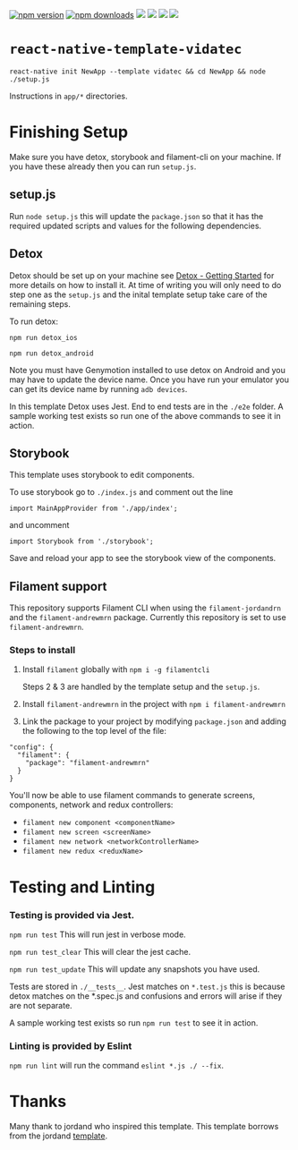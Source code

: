 [![npm version](https://badge.fury.io/js/react-native-template-vidatec.svg)](https://badge.fury.io/js/react-native-template-vidatec)
[![npm downloads](https://img.shields.io/npm/dt/react-native-template-vidatec.svg)](https://www.npmjs.com/package/react-native-template-vidatec)
![](https://img.shields.io/github/issues-raw/vidatec/react-native-template-vidatec.svg)
![](https://img.shields.io/github/last-commit/vidatec/react-native-template-vidatec.svg)
![](https://img.shields.io/github/languages/top/vidatec/react-native-template-vidatec.svg)
![](https://img.shields.io/npm/l/react-native-template-vidatec.svg)


# `react-native-template-vidatec`

```
react-native init NewApp --template vidatec && cd NewApp && node ./setup.js
```

Instructions in `app/*` directories.

# Finishing Setup
Make sure you have detox, storybook and filament-cli on your machine. If you have these already then you can run `setup.js`.

## setup.js
Run `node setup.js` this will update the `package.json` so that it has the required updated scripts and values for the following dependencies.

## Detox
Detox should be set up on your machine see [Detox - Getting Started](https://github.com/wix/Detox/blob/master/docs/Introduction.GettingStarted.md) for more details on how to install it. At time of writing you will only need to do step one as the `setup.js` and the inital template setup take care of the remaining steps.

To run detox:

`npm run detox_ios` 

`npm run detox_android`

Note you must have Genymotion installed to use detox on Android and you may have to update the device name. Once you have run your emulator you can get its device name by running `adb devices`. 

In this template Detox uses Jest. End to end tests are in the `./e2e` folder. A sample working test exists so run one of the above commands to see it in action.

## Storybook
This template uses storybook to edit components. 

To use storybook go to `./index.js` and comment out the line 

`import MainAppProvider from './app/index';` 

and uncomment 

`import Storybook from './storybook';` 

Save and reload your app to see the storybook view of the components. 

## Filament support

This repository supports Filament CLI when using the `filament-jordandrn` and the `filament-andrewmrn` package. Currently this repository is set to use `filament-andrewmrn`.

### Steps to install
1. Install `filament` globally with `npm i -g filamentcli`

   Steps 2 & 3 are handled by the template setup and the `setup.js`.

2. Install `filament-andrewmrn` in the project with `npm i filament-andrewmrn`
3. Link the package to your project by modifying `package.json` and adding the following to the top level of the file:
  ```
  "config": {
    "filament": {
      "package": "filament-andrewmrn"
    }
  }
  ```

You'll now be able to use filament commands to generate screens, components, network  and redux controllers:

- `filament new component <componentName>`
- `filament new screen <screenName>`
- `filament new network <networkControllerName>`
- `filament new redux <reduxName>`

# Testing and Linting

### Testing is provided via Jest. 

`npm run test`        This will run jest in verbose mode. 

`npm run test_clear`  This will clear the jest cache.

`npm run test_update` This will update any snapshots you have used.

Tests are stored in `./__tests__`. Jest matches on `*.test.js` this is because detox matches on the *.spec.js and confusions and errors will arise if they are not separate. 

A sample working test exists so run `npm run test` to see it in action.

### Linting is provided by Eslint

`npm run lint` will run the command `eslint *.js ./ --fix`.

# Thanks

Many thank to jordand who inspired this template. This template borrows from the jordand [template](https://github.com/JordanDuncan/react-native-template-jordand). 
